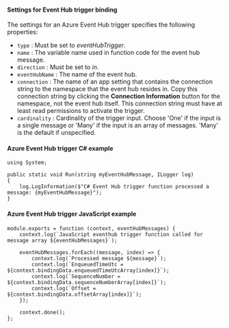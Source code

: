 #### Settings for Event Hub trigger binding

The settings for an Azure Event Hub trigger specifies the following properties:

- `type` : Must be set to *eventHubTrigger*.
- `name` : The variable name used in function code for the event hub message. 
- `direction` : Must be set to *in*. 
- `eventHubName` : The name of the event hub.
- `connection` : The name of an app setting that contains the connection string to the namespace that the event hub resides in. Copy this connection string by clicking the **Connection Information** button for the namespace, not the event hub itself.  This connection string must have at least read permissions to activate the trigger.
- `cardinality` : Cardinality of the trigger input. Choose 'One' if the input is a single message or 'Many' if the input is an array of messages. 'Many' is the default if unspecified.

#### Azure Event Hub trigger C# example
 
	using System;
	
	public static void Run(string myEventHubMessage, ILogger log)
	{
	    log.LogInformation($"C# Event Hub trigger function processed a message: {myEventHubMessage}");
	}

#### Azure Event Hub trigger JavaScript example

	module.exports = function (context, eventHubMessages) {
		context.log(`JavaScript eventhub trigger function called for message array ${eventHubMessages}`);
		
		eventHubMessages.forEach((message, index) => {
			context.log(`Processed message ${message}`);
			context.log(`EnqueuedTimeUtc = ${context.bindingData.enqueuedTimeUtcArray[index]}`);
			context.log(`SequenceNumber = ${context.bindingData.sequenceNumberArray[index]}`);
			context.log(`Offset = ${context.bindingData.offsetArray[index]}`);
		});

		context.done();
	};

